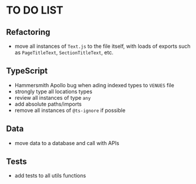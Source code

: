 # TO DO LIST

## Refactoring

- move all instances of `Text.js` to the file itself, with loads of exports such as `PageTitleText`, `SectionTitleText`, etc.

## TypeScript

- Hammersmith Apollo bug when ading indexed types to `VENUES` file
- strongly type all locations types
- review all instances of type `any`
- add absolute paths/imports
- remove all instances of `@ts-ignore` if possible

## Data

- move data to a database and call with APIs

## Tests

- add tests to all utils functions
